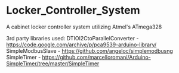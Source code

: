 # Locker_Controller_System
A cabinet locker controller system utilizing Atmel's ATmega328

3rd party libraries used:
DTIOI2CtoParallelConverter - https://code.google.com/archive/p/pca9539-arduino-library/
SimpleModbusSlave - https://github.com/angeloc/simplemodbusng
SimpleTimer - https://github.com/marcelloromani/Arduino-SimpleTimer/tree/master/SimpleTimer

